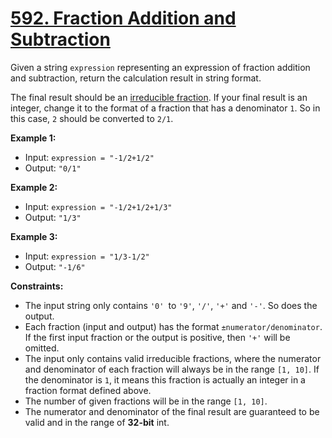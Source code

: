 # [592. Fraction Addition and Subtraction](https://leetcode.com/problems/fraction-addition-and-subtraction)

Given a string `expression` representing an expression of fraction addition and subtraction, return the calculation result in string format.

The final result should be an [irreducible fraction](https://en.wikipedia.org/wiki/Irreducible_fraction). If your final result is an integer, change it to the format of a fraction that has a denominator `1`. So in this case, `2` should be converted to `2/1`.


**Example 1:**

- Input: `expression = "-1/2+1/2"`
- Output: `"0/1"`

**Example 2:**

- Input: `expression = "-1/2+1/2+1/3"`
- Output: `"1/3"`

**Example 3:**

- Input: `expression = "1/3-1/2"`
- Output: `"-1/6"`

**Constraints:**

- The input string only contains `'0' `to `'9'`, `'/'`, `'+'` and `'-'`. So does the output.
- Each fraction (input and output) has the format `±numerator/denominator`. If the first input fraction or the output is positive, then `'+'` will be omitted.
- The input only contains valid irreducible fractions, where the numerator and denominator of each fraction will always be in the range `[1, 10]`. If the denominator is `1`, it means this fraction is actually an integer in a fraction format defined above.
- The number of given fractions will be in the range `[1, 10]`.
- The numerator and denominator of the final result are guaranteed to be valid and in the range of **32-bit** int.

